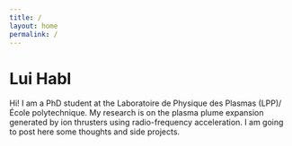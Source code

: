 ```yaml
---
title: /
layout: home
permalink: /
---
```


# Lui Habl

Hi! I am a PhD student at the Laboratoire de Physique des Plasmas (LPP)/École polytechnique. My research is on the plasma plume expansion generated by ion thrusters using radio-frequency acceleration. I am going to post here some thoughts and side projects.